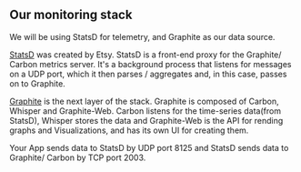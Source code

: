 ## Our monitoring stack

We will be using StatsD for telemetry, and Graphite as our data source.

[StatsD](https://github.com/etsy/statsd) was created by Etsy.
StatsD is a front-end proxy for the Graphite/ Carbon metrics server. It's a background process that listens for messages on a UDP port, which it then parses / aggregates and, in this case, passes on to Graphite.

[Graphite](http://graphiteapp.org/) is the next layer of the stack. Graphite is composed of Carbon, Whisper and Graphite-Web. Carbon listens for the time-series data(from StatsD), Whisper stores the data and Graphite-Web is the API for rending graphs and Visualizations, and has its own UI for creating them.

Your App sends data to StatsD by UDP port 8125 and StatsD sends data to Graphite/ Carbon by TCP port 2003.